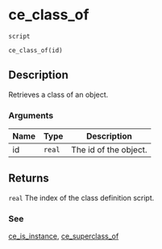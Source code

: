 # ce_class_of
`script`
```gml
ce_class_of(id)
```

## Description
Retrieves a class of an object.

### Arguments
| Name | Type | Description |
| ---- | ---- | ----------- |
| id | `real` | The id of the object. |

## Returns
`real` The index of the class definition script.

### See
[ce_is_instance](ce_is_instance.html), [ce_superclass_of](ce_superclass_of.html)